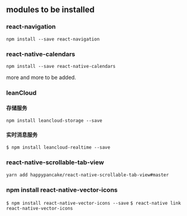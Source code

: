 

## modules to be installed

### react-navigation

`npm install --save react-navigation`

### react-native-calendars

`npm install --save react-native-calendars`

more and more to be added.

### leanCloud 
#### 存储服务

`npm install leancloud-storage --save`

#### 实时消息服务


`$ npm install leancloud-realtime --save`


### react-native-scrollable-tab-view

`yarn add happypancake/react-native-scrollable-tab-view#master`


### npm install react-native-vector-icons
`$ npm install react-native-vector-icons --save`
`$ react-native link react-native-vector-icons`
